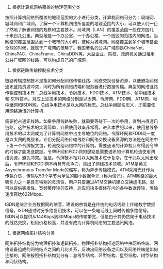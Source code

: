 
1. 根据计算机网络覆盖的地理范围分类

按照计算机网络所覆盖的地理范围的大小进行分类，计算机网络可分为：局域网、城域网和广域网。了解一个计算机网络所覆盖的地理范围的大小，可以使人们一目了然地了解该网络的规模和主要技术。局域网（LAN）的覆盖范围一般在方圆几十米到几公里。典型地是一个办公室、一个办公楼、一个园区的范围内的网络。当网络的覆盖范围达到一个城市的大小时，被称为城域网。网络覆盖到多个城市甚至全球的时候，就属于广域网的范畴了。我国著名的公共广域网是ChinaNet、ChinaPAC、ChinaFrame、ChinaDDN等。大型企业、院校、政府机关通过租用公共广域网的线路，可以构成自己的广域网。

1. 根据链路传输控制技术分类

链路传输控制技术是指如何分配网络传输线路、网络交换设备资源，以便避免网络通讯链路资源冲突，同时为所有网络终端和服务器进行数据传输。典型的网络链路传输控制技术有：总线争用技术、令牌技术、FDDI技术、ATM技术、帧中继技术和ISDN技术。对应上述技术的网络分别是以太网、令牌网、FDDI网、ATM网、帧中继网和ISDN网。总线争用技术是以太网的标志。总线争用顾名思义，即需要使用网络通讯的计算机

需要抢占通讯线路。如果争用线路失败，就需要等待下一次的争用，直到占得通讯链路。这种技术的实现简单，介质使用效率非常高。进入本世纪以来，使用总线争用技术的以太网成为了计算机网络中占主导地位的网络。令牌环网和FDDI网一度是以太网的挑战者。它们分配网络传输线路和网络交换设备资源的方法是在网络中下发一个令牌报文包，轮流交给网络中的计算机。需要通讯的计算机只有得到令牌的时候才能发送数据。令牌环网和FDDI网的思路是需要通讯的计算机轮流使用网络资源，避免冲突。但是，令牌技术相对以太网技术过于复杂，在千兆以太网出现后，令牌环网和FDDI网不再具有竞争力，淡出了网络技术领域。ATM是英文Asynchronous Transfer Mode的缩写，称为异步传输模式。ATM采用光纤作为传输介质，传输以53个字节为单位的超小数据单元（称为信元）。ATM网络的最大吸引力之一是具有特别的灵活性，用户只要通过ATM交换机建立交换虚电路，就可以提供突发性、宽频带传输的支持，适应包括多媒体在内的各种数据传输，传输速度高达622Mbps。

ISDN是综合业务数据网的缩写，建设的宗旨是在传统的电话线路上传输数字数据信号。ISDN通过时分多路复用技术，可以在一条电话线上同时传输多路信号。ISDN可以提供从144Kbps到30Mbps的传输带宽，但是由于其仍然属于电话技术的线路交换，租用价格较高，并没有成为计算机网络的主要通讯网络。

1. 根据网络拓扑结构分类

网络拓扑结构分为物理拓扑和逻辑拓扑。物理拓扑结构描述网络中由网络终端、网络设备组成的网络结点之间的几何关系，反映出网络设备之间以及网络终端是如何连接的。网络按照拓扑结构划分有：总线型结构、环型结构、星型结构、树型结构和网状结构。
